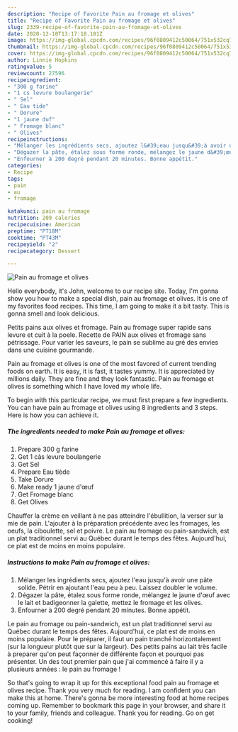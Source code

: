 ```yaml
---
description: "Recipe of Favorite Pain au fromage et olives"
title: "Recipe of Favorite Pain au fromage et olives"
slug: 2339-recipe-of-favorite-pain-au-fromage-et-olives
date: 2020-12-10T13:17:18.101Z
image: https://img-global.cpcdn.com/recipes/96f0809412c50064/751x532cq70/pain-au-fromage-et-olives-photo-principale-de-la-recette.jpg
thumbnail: https://img-global.cpcdn.com/recipes/96f0809412c50064/751x532cq70/pain-au-fromage-et-olives-photo-principale-de-la-recette.jpg
cover: https://img-global.cpcdn.com/recipes/96f0809412c50064/751x532cq70/pain-au-fromage-et-olives-photo-principale-de-la-recette.jpg
author: Linnie Hopkins
ratingvalue: 5
reviewcount: 27596
recipeingredient:
- "300 g farine"
- "1 cs levure boulangerie"
- " Sel"
- " Eau tide"
- " Dorure"
- "1 jaune duf"
- " Fromage blanc"
- " Olives"
recipeinstructions:
- "Mélanger les ingrédients secs, ajoutez l&#39;eau jusqu&#39;à avoir une pâte solide. Pétrir en ajoutant l&#39;eau peu à peu. Laissez doubler le volume."
- "Dégazer la pâte, étalez sous forme ronde, mélangez le jaune d&#39;œuf avec le lait et badigeonner la galette, mettez le fromage et les olives."
- "Enfourner à 200 degré pendant 20 minutes. Bonne appétit."
categories:
- Recipe
tags:
- pain
- au
- fromage

katakunci: pain au fromage 
nutrition: 209 calories
recipecuisine: American
preptime: "PT18M"
cooktime: "PT43M"
recipeyield: "2"
recipecategory: Dessert

---
```



![Pain au fromage et olives](https://img-global.cpcdn.com/recipes/96f0809412c50064/751x532cq70/pain-au-fromage-et-olives-photo-principale-de-la-recette.jpg)

Hello everybody, it's John, welcome to our recipe site. Today, I'm gonna show you how to make a special dish, pain au fromage et olives. It is one of my favorites food recipes. This time, I am going to make it a bit tasty. This is gonna smell and look delicious.

Petits pains aux olives et fromage. Pain au fromage super rapide sans levure et cuit à la poele. Recette de PAIN aux olives et fromage sans pétrissage. Pour varier les saveurs, le pain se sublime au gré des envies dans une cuisine gourmande.

Pain au fromage et olives is one of the most favored of current trending foods on earth. It is easy, it is fast, it tastes yummy. It is appreciated by millions daily. They are fine and they look fantastic. Pain au fromage et olives is something which I have loved my whole life.


To begin with this particular recipe, we must first prepare a few ingredients. You can have pain au fromage et olives using 8 ingredients and 3 steps. Here is how you can achieve it.

<!--inarticleads1-->

##### The ingredients needed to make Pain au fromage et olives:

1. Prepare 300 g farine
1. Get 1 càs levure boulangerie
1. Get  Sel
1. Prepare  Eau tiède
1. Take  Dorure
1. Make ready 1 jaune d&#39;œuf
1. Get  Fromage blanc
1. Get  Olives


Chauffer la crème en veillant à ne pas atteindre l&#39;ébullition, la verser sur la mie de pain. L&#39;ajouter à la préparation précédente avec les fromages, les oeufs, la ciboulette, sel et poivre. Le pain au fromage ou pain-sandwich, est un plat traditionnel servi au Québec durant le temps des fêtes. Aujourd&#39;hui, ce plat est de moins en moins populaire. 

<!--inarticleads2-->

##### Instructions to make Pain au fromage et olives:

1. Mélanger les ingrédients secs, ajoutez l&#39;eau jusqu&#39;à avoir une pâte solide. Pétrir en ajoutant l&#39;eau peu à peu. Laissez doubler le volume.
1. Dégazer la pâte, étalez sous forme ronde, mélangez le jaune d&#39;œuf avec le lait et badigeonner la galette, mettez le fromage et les olives.
1. Enfourner à 200 degré pendant 20 minutes. Bonne appétit.


Le pain au fromage ou pain-sandwich, est un plat traditionnel servi au Québec durant le temps des fêtes. Aujourd&#39;hui, ce plat est de moins en moins populaire. Pour le préparer, il faut un pain tranché horizontalement (sur la longueur plutôt que sur la largeur). Des petits pains au lait très facile à preparer qu&#39;on peut façonner de différente façon et pourquoi pas présenter. Un des tout premier pain que j&#39;ai commencé à faire il y a plusieurs années : le pain au fromage ! 

So that's going to wrap it up for this exceptional food pain au fromage et olives recipe. Thank you very much for reading. I am confident you can make this at home. There's gonna be more interesting food at home recipes coming up. Remember to bookmark this page in your browser, and share it to your family, friends and colleague. Thank you for reading. Go on get cooking!
